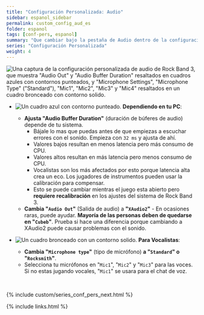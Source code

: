 ```yaml
---
title: "Configuración Personalizada: Audio"
sidebar: espanol_sidebar
permalink: custom_config_aud_es
folder: espanol
tags: [conf-pers, espanol]
summary: "Que cambiar bajo la pestaña de Audio dentro de la configuración personalizada de RPCS3"
series: "Configuración Personalizada"
weight: 4
---
```


![Una captura de la configuración personalizada de audio de Rock Band 3, que muestra "Audio Out" y "Audio Buffer Duration" resaltados en cuadros azules con contornos punteados, y "Microphone Settings", "Microphone Type" ("Standard"), "Mic1", "Mic2", "Mic3" y "Mic4" resaltados en un cuadro bronceado con contorno solido.](https://rb3pc.milohax.org/images/cust/audio.png "Audio")

* ![Un cuadro azul con contorno punteado.](https://rb3pc.milohax.org/images/cust/smallblue.png "Cuadro azul") **Dependiendo en tu PC**: 
	* **Ajusta "Audio Buffer Duration"** (duración de búferes de audio) depende de tu sistema.
		* Bájale lo mas que puedas antes de que empiezas a escuchar errores con el sonido. Empieza con `32 ms` y ajusta de ahí. 
		* Valores bajos resultan en menos latencia pero más consumo de CPU.
		* Valores altos resultan en más latencia pero menos consumo de CPU.
		* Vocalistas son los más afectados por esto porque latencia alta crea un eco. Los jugadores de instrumentos pueden usar la calibración para compensar.
		* Esto se puede cambiar mientras el juego esta abierto pero **requiere recalibración** en los ajustes del sistema de Rock Band 3.
	* **Cambia "`Audio Out`"** (Salida de audio) a **"`XAudio2`"** - En ocasiones raras, puede ayudar. **Mayoría de las personas deben de quedarse en "`Cubeb`"**. Prueba si hace una diferencia porque cambiando a XAudio2 puede causar problemas con el sonido.

* ![Un cuadro bronceado con un contorno solido.](https://rb3pc.milohax.org/images/cust/smalltan.png "Cuadro bronceado") **Para Vocalistas**: 
	* **Cambia "`Microphone type`"** (tipo de micrófono) **a "`Standard`" o "`Rocksmith`"**.
	* Selecciona tu micrófonos en "`Mic1`", "`Mic2`" y "`Mic3`" para las voces. Si no estas jugando vocales, "`Mic1`" se usara para el chat de voz.

<br/>

{% include custom/series_conf_pers_next.html %}

{% include links.html %}